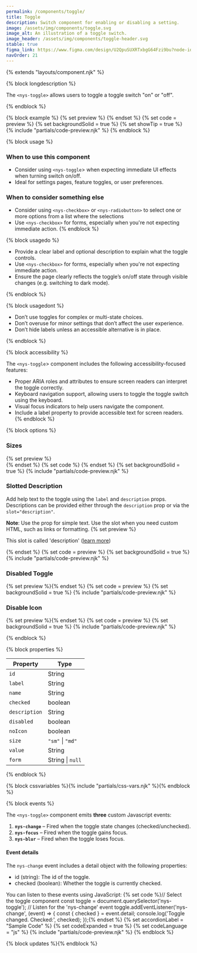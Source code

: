 ```yaml
---
permalink: /components/toggle/
title: Toggle
description: Switch component for enabling or disabling a setting.
image: /assets/img/components/toggle.svg
image_alt: An illustration of a toggle switch.
image_header: /assets/img/components/toggle-header.svg
stable: true
figma_link: https://www.figma.com/design/U2QpuSUXRTxbgG64Fzi9bu?node-id=3981-9988
navOrder: 21
---
```


{% extends "layouts/component.njk" %}

{% block longdescription %}

  The `<nys-toggle>` allows users to toggle a toggle switch "on" or "off".

{% endblock %}

{% block example %}
  {% set preview %}<nys-toggle 
  label="Dark Mode"
  description="Enable dark mode for a more comfortable viewing experience."
  name="toggle-switch"
  value="access">
</nys-toggle>{% endset %}
  {% set code = preview %}
  {% set backgroundSolid = true %}
  {% set showTip = true %}
  {% include "partials/code-preview.njk" %}
{% endblock %}


{% block usage %}

### When to use this component
  - Consider using `<nys-toggle`> when expecting immediate UI effects when turning switch on/off.
  - Ideal for settings pages, feature toggles, or user preferences.
### When to consider something else
  - Consider using `<nys-checkbox>` or `<nys-radiobutton>` to select one or more options from a list where the selections
  - Use `<nys-checkbox>` for forms, especially when you're not expecting immediate action.
{% endblock %}

{% block usagedo %}

  - Provide a clear label and optional description to explain what the toggle controls.
  - Use `<nys-checkbox>` for forms, especially when you're not expecting immediate action.
  - Ensure the page clearly reflects the toggle’s on/off state through visible changes (e.g. switching to dark mode).

{% endblock %}

{% block usagedont %}

  - Don’t use toggles for complex or multi-state choices.
  - Don’t overuse for minor settings that don’t affect the user experience.
  - Don’t hide labels unless an accessible alternative is in place.

{% endblock %}

{% block accessibility %}

The `<nys-toggle`> component includes the following accessibility-focused features:

  - Proper ARIA roles and attributes to ensure screen readers can interpret the toggle correctly.
  - Keyboard navigation support, allowing users to toggle the toggle switch using the keyboard.
  - Visual focus indicators to help users navigate the component.
  - Include a label property to provide accessible text for screen readers.
{% endblock %}

{% block options %}

### Sizes
  {% set preview %}<nys-toggle size="sm" label='Small (size="sm")' name="toggle-switch" value="access"></nys-toggle><br>
<nys-toggle size="md" label='Medium (size="md")' name="toggle-switch" value="access"></nys-toggle>{% endset %}
  {% set code %}
  <nys-toggle size="sm" label='Small (size="sm")' name="toggle-switch" value="access"></nys-toggle>
<nys-toggle size="md" label='Medium (size="md")' name="toggle-switch" value="access"></nys-toggle>{% endset %}
{% set backgroundSolid = true %}
  {% include "partials/code-preview.njk" %}

### Slotted Description
Add help text to the toggle using the `label` and `description` props.
Descriptions can be provided either through the `description` prop or via the `slot="description"`.

**Note**: Use the prop for simple text. Use the slot when you need custom HTML, such as links or formatting.
  {% set preview %}<nys-toggle label="Toggle Switch" name="toggle-switch" value="access">
  <p slot="description">This slot is called 'description' (<a href="https://www.ny.gov/" target="_blank">learn more</a>)</p>
</nys-toggle>{% endset %}
  {% set code = preview %}
  {% set backgroundSolid = true %}
  {% include "partials/code-preview.njk" %}

### Disabled Toggle
  {% set preview %}<nys-toggle label="Disabled Unchecked" name="toggle-switch" value="access" disabled></nys-toggle>{% endset %}
  {% set code = preview %}
  {% set backgroundSolid = true %}
  {% include "partials/code-preview.njk" %}

### Disable Icon
  {% set preview %}<nys-toggle noIcon label="No Icon on the toggle" name="toggle-switch" value="access"></nys-toggle>{% endset %}
  {% set code = preview %}
  {% set backgroundSolid = true %}
  {% include "partials/code-preview.njk" %}

{% endblock %}

{% block properties %}

| Property      | Type             |
|---------------|------------------|
| `id`          | String           |
| `label`       | String           |
| `name`        | String           |
| `checked`     | boolean          |
| `description` | String           |
| `disabled`    | boolean          |
| `noIcon`      | boolean          |
| `size`        | `"sm"` \| `"md"` |
| `value`       | String           |
| `form`        | String \| `null` |


{% endblock %}

{% block cssvariables %}{% include "partials/css-vars.njk" %}{% endblock %}

{% block events %}

The `<nys-toggle>` component emits **three** custom Javascript events:
1.  **`nys-change`** – Fired when the toggle state changes (checked/unchecked).
2.  **`nys-focus`** – Fired when the toggle gains focus.
3.  **`nys-blur`** – Fired when the toggle loses focus.

#### Event details
The `nys-change` event includes a detail object with the following properties:
  - id (string): The id of the toggle.
  - checked (boolean): Whether the toggle is currently checked.

You can listen to these events using JavaScript:
{% set code %}// Select the toggle component
const toggle = document.querySelector('nys-toggle');
// Listen for the 'nys-change' event
toggle.addEventListener('nys-change', (event) => {
    const { checked } = event.detail;
    console.log('Toggle changed. Checked:', checked);
});{% endset %}
{% set accordionLabel = "Sample Code" %}
{% set codeExpanded = true %}
{% set codeLanguage = "js" %}
{% include "partials/code-preview.njk" %}
{% endblock %}

{% block updates %}{% endblock %}